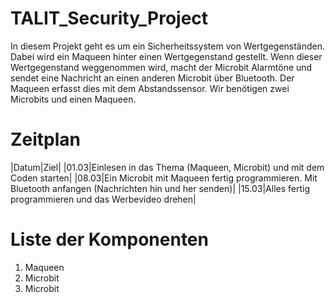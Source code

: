 # TALIT_Security_Project
In diesem Projekt geht es um ein Sicherheitssystem von Wertgegenständen. Dabei wird ein Maqueen hinter einen Wertgegenstand gestellt. Wenn dieser Wertgegenstand weggenommen wird, macht der Microbit Alarmtöne und sendet eine Nachricht an einen anderen Microbit über Bluetooth. Der Maqueen erfasst dies mit dem Abstandssensor.
Wir benötigen zwei Microbits und einen Maqueen.

# Zeitplan
|Datum|Ziel|
|01.03|Einlesen in das Thema (Maqueen, Microbit) und mit dem Coden starten|
|08.03|Ein Microbit mit Maqueen fertig programmieren. Mit Bluetooth anfangen (Nachrichten hin und her senden)|
|15.03|Alles fertig programmieren und das Werbevideo drehen|

# Liste der Komponenten
1. Maqueen
2. Microbit
3. Microbit

